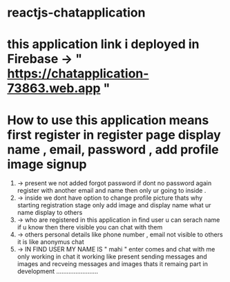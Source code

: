 # reactjs-chatapplication
#  this application link i deployed in Firebase ->   "   https://chatapplication-73863.web.app  "
# How to use this application means first register in register page display name , email, password , add profile image signup
1) ->  present we not added forgot password if dont no password again register with another email and name  then only ur going to inside .
2) -> inside we dont have option to change profile picture thats why starting registration stage only add image and display name what ur name display to others
3) -> who are registered in this application in find user u can serach name if u know then there visible you can chat with them 
4) -> others personal details like phone number , email not visible to others it is like anonymus chat
5) -> IN FIND USER MY NAME IS "  mahi  "  enter  comes and chat with me 
only working in chat it working like present sending messages and images and recveing messages and images thats it 
remaing part in development ........................


